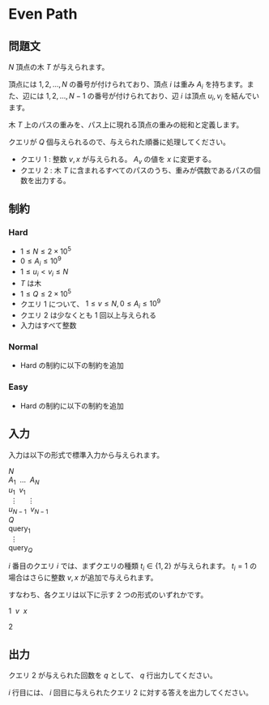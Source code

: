 # Even Path

## 問題文

$N$ 頂点の木 $T$ が与えられます。

頂点には $1, 2, \dots, N$ の番号が付けられており、頂点 $i$ は重み $A_i$ を持ちます。また、辺には $1, 2, \dots, N - 1$ の番号が付けられており、辺 $i$ は頂点 $u_i, v_i$ を結んでいます。

木 $T$ 上のパスの重みを、パス上に現れる頂点の重みの総和と定義します。

クエリが $Q$ 個与えられるので、与えられた順番に処理してください。

- クエリ $1$ : 整数 $v, x$ が与えられる。 $A_v$ の値を $x$ に変更する。
- クエリ $2$ : 木 $T$ に含まれるすべてのパスのうち、重みが偶数であるパスの個数を出力する。

## 制約

### Hard

- $1 \le N \le 2 \times 10^5$
- $0 \le A_i \le 10^9$
- $1 \le u_i < v_i \le N$
- $T$ は木
- $1 \le Q \le 2 \times 10^5$
- クエリ $1$ について、 $1 \le v \le N, 0 \le A_i \le 10^9$
- クエリ $2$ は少なくとも $1$ 回以上与えられる
- 入力はすべて整数

### Normal

- Hard の制約に以下の制約を追加

### Easy

- Hard の制約に以下の制約を追加

## 入力

入力は以下の形式で標準入力から与えられます。

<div class="code-math">

$N$ \
$A_1 \ \ \dots \ \ A_N$ \
$u_1 \ \ v_1$ \
$\ \vdots \ \ \ \ \ \vdots$ \
$u_{N - 1} \ \ v_{N - 1}$ \
$Q$ \
$\textrm{query}_1$ \
$\ \vdots$ \
$\textrm{query}_Q$

</div>

$i$ 番目のクエリ $i$ では、まずクエリの種類 $t_i \in \lbrace 1, 2 \rbrace$ が与えられます。 $t_i = 1$ の場合はさらに整数 $v, x$ が追加で与えられます。

すなわち、各クエリは以下に示す $2$ つの形式のいずれかです。

<div class="code-math">

$1 \ \ v \ \ x$

</div>

<div class="code-math">

$2$

</div>

## 出力

クエリ $2$ が与えられた回数を $q$ として、 $q$ 行出力してください。

$i$ 行目には、 $i$ 回目に与えられたクエリ $2$ に対する答えを出力してください。
